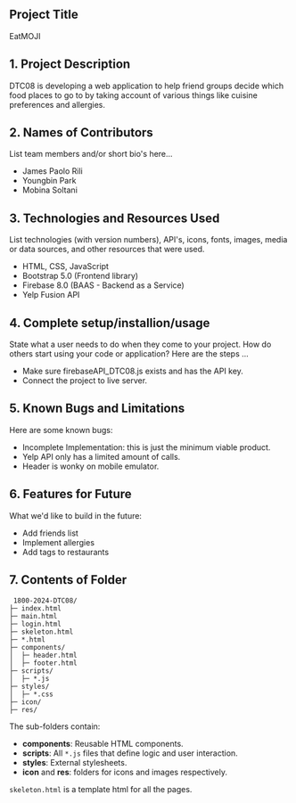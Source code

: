 ## Project Title
EatMOJI

## 1. Project Description
DTC08 is developing a web application to help friend groups decide which food places to go to by 
taking account of various things like cuisine preferences and allergies.

## 2. Names of Contributors
List team members and/or short bio's here... 
* James Paolo Rili
* Youngbin Park
* Mobina Soltani

## 3. Technologies and Resources Used
List technologies (with version numbers), API's, icons, fonts, images, media or data sources, and other resources that were used.
* HTML, CSS, JavaScript
* Bootstrap 5.0 (Frontend library)
* Firebase 8.0 (BAAS - Backend as a Service)
* Yelp Fusion API

## 4. Complete setup/installion/usage
State what a user needs to do when they come to your project.  How do others start using your code or application?
Here are the steps ...
* Make sure firebaseAPI_DTC08.js exists and has the API key.
* Connect the project to live server.

## 5. Known Bugs and Limitations
Here are some known bugs:
* Incomplete Implementation: this is just the minimum viable product.
* Yelp API only has a limited amount of calls.
* Header is wonky on mobile emulator.

## 6. Features for Future
What we'd like to build in the future:
* Add friends list
* Implement allergies
* Add tags to restaurants
	
## 7. Contents of Folder

```
 1800-2024-DTC08/
├─ index.html
├─ main.html
├─ login.html
├─ skeleton.html
├─ *.html
├─ components/
│  ├─ header.html
│  ├─ footer.html
├─ scripts/
│  ├─ *.js
├─ styles/
│  ├─ *.css
├─ icon/
├─ res/
```

The sub-folders contain:

-   **components**: Reusable HTML components.
-   **scripts**: All `*.js` files that define logic and user interaction.
-   **styles**: External stylesheets.
-   **icon** and **res**: folders for icons and images respectively.

`skeleton.html` is a template html for all the pages.
